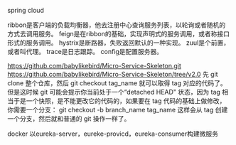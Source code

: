 spring cloud

ribbon是客户端的负载均衡器，他去注册中心查询服务列表，以轮询或者随机的方式去调用服务。
feign是在ribbon的基础，实现声明式的服务调用，或者称接口形式的服务调用。
hystrix是断路器，失败返回默认的一种实现。
zuul是个前置，或者叫代理。
trace是日志跟踪。
config是配置服务器。

https://github.com/babylikebird/Micro-Service-Skeleton.git
https://github.com/babylikebird/Micro-Service-Skeleton/tree/v2.0
先 git clone 整个仓库，然后 git checkout tag_name 就可以取得 tag 对应的代码了。
但是这时候 git 可能会提示你当前处于一个“detached HEAD" 状态，因为 tag 相当于是一个快照，是不能更改它的代码的，如果要在 tag 代码的基础上做修改，你需要一个分支：
git checkout -b branch_name tag_name
这样会从 tag 创建一个分支，然后就和普通的 git 操作一样了。


docker
	以eureka-server，eureke-provicd，eureka-consumer构建微服务
